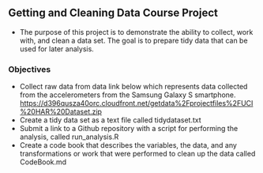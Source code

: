 ## Getting and Cleaning Data Course Project

* The purpose of this project is to demonstrate the ability to collect, work with, and clean a data set. The goal is to prepare tidy data that can be used for later analysis. 

### Objectives
* Collect raw data from data link below which represents data collected from the accelerometers from the Samsung Galaxy S smartphone.
https://d396qusza40orc.cloudfront.net/getdata%2Fprojectfiles%2FUCI%20HAR%20Dataset.zip
* Create a tidy data set as a text file called tidydataset.txt
* Submit a link to a Github repository with a script for performing the analysis, called  run_analysis.R
* Create a code book that describes the variables, the data, and any transformations or work that were performed to clean up the data called CodeBook.md
